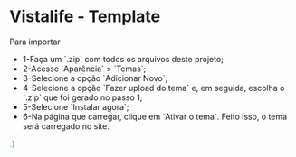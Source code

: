 <h1>Vistalife - Template</h1>
Para importar
<ul>
	<li>1-Faça um `.zip` com todos os arquivos deste projeto;</li>
	<li>2-Acesse `Aparência` > `Temas`;</li>
	<li>3-Selecione a opção `Adicionar Novo`;</li>
	<li>4-Selecione a opção `Fazer upload do tema` e, em seguida, escolha o `.zip` que foi gerado no passo 1;</li>
	<li>5-Selecione `Instalar agora`;</li>
	<li>6-Na página que carregar, clique em `Ativar o tema`. Feito isso, o tema será carregado no site.</li>
</ul>
<p style="color: #4286F4">:)</p>